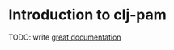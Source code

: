 # Introduction to clj-pam

TODO: write [great documentation](http://jacobian.org/writing/great-documentation/what-to-write/)
